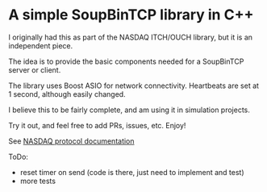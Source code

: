 # A simple SoupBinTCP library in C++

I originally had this as part of the NASDAQ ITCH/OUCH library, but it is an independent piece.

The idea is to provide the basic components needed for a SoupBinTCP server or client.

The library uses Boost ASIO for network connectivity. Heartbeats are set at 1 second, although easily changed.

I believe this to be fairly complete, and am using it in simulation projects. 

Try it out, and feel free to add PRs, issues, etc. Enjoy!

See [NASDAQ protocol documentation](https://www.nasdaq.com/docs/SoupBinTCP%204.0.pdf)

ToDo:
- reset timer on send (code is there, just need to implement and test)
- more tests